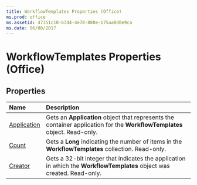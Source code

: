 ```yaml
---
title: WorkflowTemplates Properties (Office)
ms.prod: office
ms.assetid: 47351c10-b344-4e78-880e-b75aa8d0e9ca
ms.date: 06/08/2017
---
```



# WorkflowTemplates Properties (Office)

## Properties



|**Name**|**Description**|
|:-----|:-----|
|[Application](workflowtemplates-application-property-office.md)|Gets an **Application** object that represents the container application for the **WorkflowTemplates** object. Read-only.|
|[Count](workflowtemplates-count-property-office.md)|Gets a **Long** indicating the number of items in the **WorkflowTemplates** collection. Read-only.|
|[Creator](workflowtemplates-creator-property-office.md)|Gets a 32-bit integer that indicates the application in which the **WorkflowTemplates** object was created. Read-only.|

